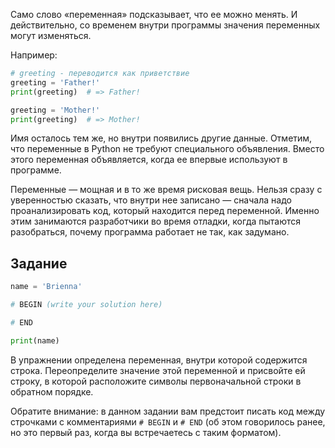 Само слово «переменная» подсказывает, что ее можно менять. И действительно, со временем внутри программы значения переменных могут изменяться.

Например:

```python
# greeting - переводится как приветствие
greeting = 'Father!'
print(greeting)  # => Father!

greeting = 'Mother!'
print(greeting)  # => Mother!
```

Имя осталось тем же, но внутри появились другие данные. Отметим, что переменные в Python не требуют специального объявления. Вместо этого переменная объявляется, когда ее впервые используют в программе.

Переменные — мощная и в то же время рисковая вещь. Нельзя сразу с уверенностью сказать, что внутри нее записано — сначала надо проанализировать код, который находится перед переменной. Именно этим занимаются разработчики во время отладки, когда пытаются разобраться, почему программа работает не так, как задумано.


## Задание

~~~python
name = 'Brienna'

# BEGIN (write your solution here)

# END

print(name)
~~~
В упражнении определена переменная, внутри которой содержится строка. Переопределите значение этой переменной и присвойте ей строку, в которой расположите символы первоначальной строки в обратном порядке.

Обратите внимание: в данном задании вам предстоит писать код между строчками с комментариями `# BEGIN` и `# END` (об этом говорилось ранее, но это первый раз, когда вы встречаетесь с таким форматом).